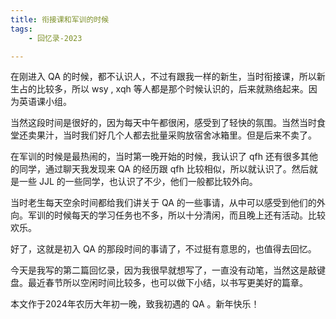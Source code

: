 ```yaml
---
title: 衔接课和军训的时候
tags:
    - 回忆录-2023

---
```


在刚进入 QA 的时候，都不认识人，不过有跟我一样的新生，当时衔接课，所以新生占的比较多，所以 wsy , xqh 等人都是那个时候认识的，后来就熟络起来。因为英语课小组。

当然这段时间是很好的，因为每天中午都很闲，感受到了轻快的氛围。当然当时食堂还卖果汁，当时我们好几个人都去批量采购放宿舍冰箱里。但是后来不卖了。

在军训的时候是最热闹的，当时第一晚开始的时候，我认识了 qfh 还有很多其他的同学，通过聊天我发现来 QA 的经历跟 qfh 比较相似，所以就认识了。然后就是一些 JJL 的一些同学，也认识了不少，他们一般都比较外向。

当时老生每天空余时间都给我们讲关于 QA 的一些事请，从中可以感受到他们的外向。军训的时候每天的学习任务也不多，所以十分清闲，而且晚上还有活动。比较欢乐。

好了，这就是初入 QA 的那段时间的事请了，不过挺有意思的，也值得去回忆。

今天是我写的第二篇回忆录，因为我很早就想写了，一直没有动笔，当然这是敲键盘。最近春节所以空闲时间比较多，也可以做下小结，以书写更美好的篇章。

本文作于2024年农历大年初一晚，致我初遇的 QA 。新年快乐！